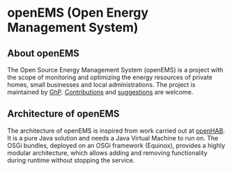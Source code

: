 # openEMS (Open Energy Management System)

## About openEMS
The Open Source Energy Management System (openEMS) is a project with the scope of monitoring and optimizing the energy resources of private homes, small businesses and local administrations. The project is maintained by [GhP](http://www.ghp.tech). [Contributions](https://github.com/GhPTech/openEMS) and [suggestions](http://www.ghp.tech/#contact) are welcome.

## Architecture of openEMS
The architecture of openEMS is inspired from work carried out at [openHAB](http://www.openhab.org). It is a pure Java solution and needs a Java Virtual Machine to run on. The OSGi bundles, deployed on an OSGi framework (Equinox), provides a highly modular architecture, which allows adding and removing functionality during runtime without stopping the service.
